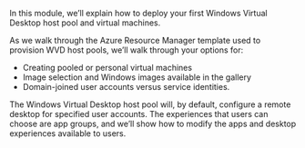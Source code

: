 In this module, we’ll explain how to deploy your first Windows Virtual Desktop host pool and virtual machines.  

As we walk through the Azure Resource Manager template used to provision WVD host pools, we’ll walk through your options for:  
- Creating pooled or personal virtual machines 
- Image selection and Windows images available in the gallery  
- Domain-joined user accounts versus service identities. 

The Windows Virtual Desktop host pool will, by default, configure a remote desktop for specified user accounts. The experiences that users can choose are app groups, and we’ll show how to modify the apps and desktop experiences available to users. 
